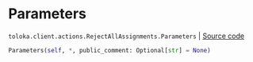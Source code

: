 # Parameters
`toloka.client.actions.RejectAllAssignments.Parameters` | [Source code](https://github.com/Toloka/toloka-kit/blob/v0.1.25/src/client/actions.py#L204)

```python
Parameters(self, *, public_comment: Optional[str] = None)
```

